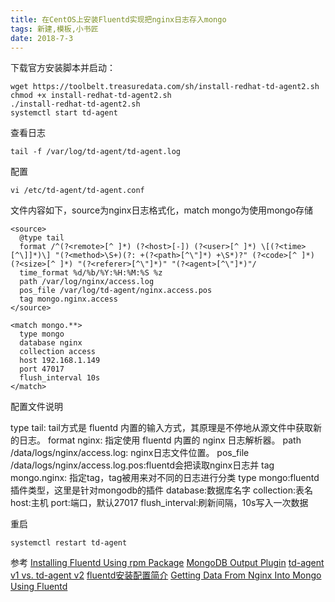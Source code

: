 ```yaml
---
title: 在CentOS上安装Fluentd实现把nginx日志存入mongo 
tags: 新建,模板,小书匠
date: 2018-7-3
---
```



下载官方安装脚本并启动：
```
wget https://toolbelt.treasuredata.com/sh/install-redhat-td-agent2.sh
chmod +x install-redhat-td-agent2.sh
./install-redhat-td-agent2.sh
systemctl start td-agent
```
查看日志
```
tail -f /var/log/td-agent/td-agent.log
```

配置
```
vi /etc/td-agent/td-agent.conf
```

文件内容如下，source为nginx日志格式化，match mongo为使用mongo存储
```
<source>
  @type tail
  format /^(?<remote>[^ ]*) (?<host>[-]) (?<user>[^ ]*) \[(?<time>[^\]]*)\] "(?<method>\S+)(?: +(?<path>[^\"]*) +\S*)?" (?<code>[^ ]*) (?<size>[^ ]*) "(?<referer>[^\"]*)" "(?<agent>[^\"]*)"/
  time_format %d/%b/%Y:%H:%M:%S %z
  path /var/log/nginx/access.log
  pos_file /var/log/td-agent/nginx.access.pos
  tag mongo.nginx.access
</source>

<match mongo.**>
  type mongo
  database nginx
  collection access
  host 192.168.1.149
  port 47017
  flush_interval 10s
</match>
```
配置文件说明

type tail: tail方式是 fluentd 内置的输入方式，其原理是不停地从源文件中获取新的日志。
format nginx: 指定使用 fluentd 内置的 nginx 日志解析器。
path /data/logs/nginx/access.log: nginx日志文件位置。
pos_file /data/logs/nginx/access.log.pos:fluentd会把读取nginx日志并
tag mongo.nginx: 指定tag，tag被用来对不同的日志进行分类
type mongo:fluentd插件类型，这里是针对mongodb的插件
database:数据库名字
collection:表名
host:主机
port:端口，默认27017
flush_interval:刷新间隔，10s写入一次数据

重启 
```
systemctl restart td-agent
```

参考
[Installing Fluentd Using rpm Package](https://docs.fluentd.org/v0.12/articles/install-by-rpm)
[MongoDB Output Plugin](https://docs.fluentd.org/v0.12/articles/out_mongo)
[td-agent v1 vs. td-agent v2](https://docs.fluentd.org/v0.12/articles/td-agent-v1-vs-v2)
[fluentd安装配置简介](http://mayiwei.com/2014/03/03/fluentd-setup/)
[Getting Data From Nginx Into Mongo Using Fluentd](https://docs.fluentd.org/v0.12/articles/recipe-nginx-to-mongo)